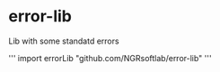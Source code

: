# error-lib
Lib with some standatd errors

'''
import errorLib "github.com/NGRsoftlab/error-lib"
'''
